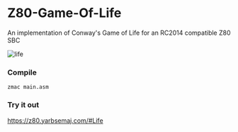 # Z80-Game-Of-Life
An implementation of Conway's Game of Life for an RC2014 compatible Z80 SBC 

![life](https://user-images.githubusercontent.com/17494632/219824516-a1ec3478-0891-45de-abb9-cbc9f35b94f6.png)

### Compile
`zmac main.asm`

### Try it out
https://z80.yarbsemaj.com/#Life
